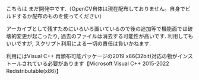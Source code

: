 こちらは まだ開発中です.（OpenCV自体は現在配布しておりません。自身でビルドするか配布のものを使ってください）

アーカイブとして残すためにいろいろ置いているので後の追加等で機能面では破壊的変更が起こったり, 過去のファイルは消去する可能性が高いです.
利用してもいいですが, スクリプト利用による一切の責任は負いかねます.

利用にはVisual C++ 再頒布可能パッケージの2019 x86(32bit)対応の物がインストールされている必要があります【Microsoft Visual C++ 2015-2022 Redistributable(x86)】
